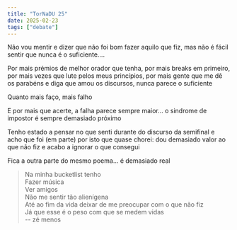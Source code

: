 ```yaml
---
title: "TorNaDU 25"
date: 2025-02-23
tags: ["debate"]
---
```


Não vou mentir e dizer que não foi bom fazer aquilo que fiz, mas não é fácil sentir que nunca é o suficiente....

Por mais prémios de melhor orador que tenha, por mais breaks em primeiro, por mais vezes que lute pelos meus princípios, por mais gente que me dê os parabéns e diga que amou os discursos, nunca parece o suficiente

Quanto mais faço, mais falho

E por mais que acerte, a falha parece sempre maior... o sindrome de impostor é sempre demasiado próximo

Tenho estado a pensar no que senti durante do discurso da semifinal e acho que foi (em parte) por isto que quase chorei: dou demasiado valor ao que não fiz e acabo a ignorar o que consegui

Fica a outra parte do mesmo poema... é demasiado real

> Na minha bucketlist tenho  
> Fazer música  
> Ver amigos  
> Não me sentir tão alienígena  
> Até ao fim da vida deixar de me preocupar com o que não fiz  
> Já que esse é o peso com que se medem vidas  
> -- zé menos

